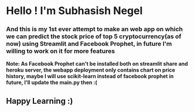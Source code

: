 # Hello ! I'm Subhasish Negel
### And this is my 1st ever attempt to make an web app on which we can predict the stock price of top 5 cryptocurrency(as of now) using Streamlit and Facebook Prophet, in future I'm willing to work on it for more features 

**Note: As Facebook Prophet can't be installed both on streamlit share and heroku server, the webapp deployment only contains chart on price history, maybe I will use scikit-learn instead of facebook prophet in future, I'll update the main.py then :(**

## Happy Learning :)
